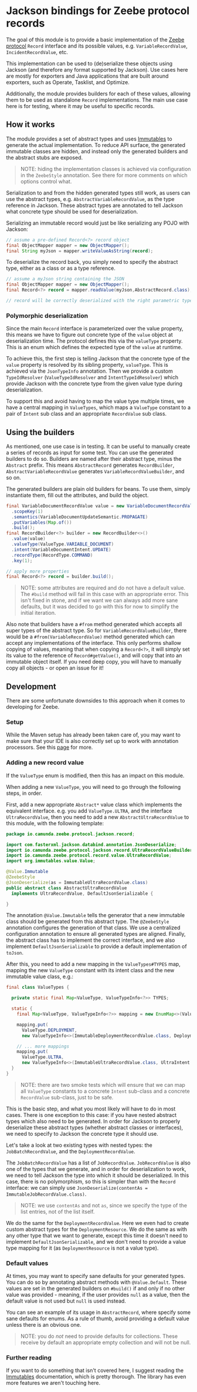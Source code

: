 # Jackson bindings for Zeebe protocol records

The goal of this module is to provide a basic implementation of the [Zeebe protocol](/protocol)
`Record` interface and its possible values, e.g. `VariableRecordValue`, `IncidentRecordValue`, etc.

This implementation can be used to (de)serialize these objects using Jackson (and therefore any
format supported by Jackson). Use cases here are mostly for exporters and Java applications that are
built around exporters, such as Operate, Tasklist, and Optimize.

Additionally, the module provides builders for each of these values, allowing them to be used as
standalone `Record` implementations. The main use case here is for testing, where it may be useful
to specific records.

## How it works

The module provides a set of abstract types and uses [Immutables](https://immutables.github.io) to
generate the actual implementation. To reduce API surface, the generated immutable classes are
hidden, and instead only the generated builders and the abstract stubs are exposed.

> NOTE: hiding the implementation classes is achieved via configuration in the `ZeebeStyle`
> annotation. See there for more comments on which options control what.

Serialization to and from the hidden generated types still work, as users can use the abstract
types, e.g. `AbstractVariableRecordValue`, as the type reference in Jackson. These abstract types
are annotated to tell Jackson what concrete type should be used for deserialization.

Serializing an immutable record would just be like serializing any POJO with Jackson:

```java
// assume a pre-defined Record<?> record object
final ObjectMapper mapper = new ObjectMapper();
final String myJson = mapper.writeValueAsString(record);
```

To deserialize the record back, you simply need to specify the abstract type, either as a class or
as a type reference.

```java
// assume a myJson string containing the JSON
final ObjectMapper mapper = new ObjectMapper();
final Record<?> record = mapper.readValue(myJson,AbstractRecord.class);

// record will be correctly deserialized with the right parametric type
```

### Polymorphic deserialization

Since the main `Record` interface is parameterized over the value property, this means we have to
figure out concrete type of the `value` object at deserialization time. The protocol defines this
via the `valueType` property. This is an enum which defines the expected type of the `value` at
runtime.

To achieve this, the first step is telling Jackson that the concrete type of the `value` property is
resolved by its sibling property, `valueType`. This is achieved via the `JsonTypeInfo` annotation.
Then we provide a custom `TypeIdResolver` (`ValueTypeIdResolver` and `IntentTypeIdResolver`) which
provide Jackson with the concrete type from the given value type during deserialization.

To support this and avoid having to map the value type multiple times, we have a central mapping in
`ValueTypes`, which maps a `ValueType` constant to a pair of `Intent` sub class and an appropriate
`RecordValue` sub class.

## Using the builders

As mentioned, one use case is in testing. It can be useful to manually create a series of records as
input for some test. You can use the generated builders to do so. Builders are named after their
abstract type, minus the `Abstract` prefix. This means `AbstractRecord` generates `RecordBuilder`,
`AbstractVariableRecordValue` generates `VariableRecordValueBuilder`, and so on.

The generated builders are plain old builders for beans. To use them, simply instantiate them, fill
out the attributes, and build the object.

```java
final VariableDocumentRecordValue value = new VariableDocumentRecordValueBuilder()
  .scopeKey(1)
  .semantics(VariableDocumentUpdateSemantic.PROPAGATE)
  .putVariables(Map.of())
  .build();
final RecordBuilder<?> builder = new RecordBuilder<>()
  .value(value)
  .valueType(ValueType.VARIABLE_DOCUMENT)
  .intent(VariableDocumentIntent.UPDATE)
  .recordType(RecordType.COMMAND)
  .key(1);

// apply more properties
final Record<?> record = builder.build();
```

> NOTE: some attributes are required and do not have a default value. The `#build` method will fail
> in this case with an appropriate error. This isn't fixed in stone, and if we want we can always
> add more sane defaults, but it was decided to go with this for now to simplify the initial
> iteration.

Also note that builders have a `#from` method generated which accepts all super types of the
abstract type. So for `VariableRecordValueBuilder`, there would be a `#from(VariableRecordValue)`
method generated which can accept any implementations of the interface. This only performs shallow
copying of values, meaning that when copying a `Record<?>`, it will simply set its value to the
reference of `Record#getValue()`, and will copy that into an immutable object itself. If you need
deep copy, you will have to manually copy all objects - or open an issue for it!

## Development

There are some unfortunate downsides to this approach when it comes to developing for Zeebe.

### Setup

While the Maven setup has already been taken care of, you may want to make sure that your IDE is
also correctly set up to work with annotation processors. See this
[page](https://immutables.github.io/apt.html) for more.

### Adding a new record value

If the `ValueType` enum is modified, then this has an impact on this module.

When adding a new `ValueType`, you will need to go through the following steps, in order.

First, add a new appropriate `Abstract*` value class which implements the equivalent interface. e.g.
you add `ValueType.ULTRA`, and the interface `UltraRecordValue`, then you need to add a new
`AbstractUltraRecordValue` to this module, with the following template:

```java
package io.camunda.zeebe.protocol.jackson.record;

import com.fasterxml.jackson.databind.annotation.JsonDeserialize;
import io.camunda.zeebe.protocol.jackson.record.UltraRecordValueBuilder.ImmutableUltraRecordValue;
import io.camunda.zeebe.protocol.record.value.UltraRecordValue;
import org.immutables.value.Value;

@Value.Immutable
@ZeebeStyle
@JsonDeserialize(as = ImmutableUltraRecordValue.class)
public abstract class AbstractUltraRecordValue
  implements UltraRecordValue, DefaultJsonSerializable {

}
```

The annotation `@Value.Immutable` tells the generator that a new immutable class should be generated
from this abstract type. The `@ZeebeStyle` annotation configures the generation of that class. We
use a centralized configuration annotation to ensure all generated types are aligned. Finally, the
abstract class has to implement the correct interface, and we also implement
`DefaultJsonSerializable` to provide a default implementation of `toJson`.

After this, you need to add a new mapping in the `ValueTypes#TYPES` map, mapping the new `ValueType`
constant with its intent class and the new immutable value class, e.g.:

```java
final class ValueTypes {

  private static final Map<ValueType, ValueTypeInfo<?>> TYPES;

  static {
    final Map<ValueType, ValueTypeInfo<?>> mapping = new EnumMap<>(ValueType.class);

    mapping.put(
      ValueType.DEPLOYMENT,
      new ValueTypeInfo<>(ImmutableDeploymentRecordValue.class, DeploymentIntent.class));

    // ... more mappings
    mapping.put(
      ValueType.ULTRA,
      new ValueTypeInfo<>(ImmutableUltraRecordValue.class, UltraIntent.class));
  }
}
```

> NOTE: there are two smoke tests which will ensure that we can map all `ValueType` constants to a
> concrete `Intent` sub-class and a concrete `RecordValue` sub-class, just to be safe.

This is the basic step, and what you most likely will have to do in most cases. There is one
exception to this case: if you have nested abstract types which also need to be generated. In order
for Jackson to properly deserialize these abstract types (whether abstract classes or interfaces),
we need to specify to Jackson the concrete type it should use.

Let's take a look at two existing types with nested types: the `JobBatchRecordValue`, and the
`DeploymentRecordValue`.

The `JobBatchRecordValue` has a list of `JobRecordValue`. `JobRecordValue` is also one of the types
that we generate, and in order for deserialization to work, we need to tell Jackson the type into
which it should be deserialized. In this case, there is no polymorphism, so this is simpler than
with the `Record` interface: we can simply use
`JsonDeserialize(contentAs = ImmutableJobRecordValue.class)`.

> NOTE: we use `contentAs` and not `as`, since we specify the type of the list entries, not of the
> list itself.

We do the same for the `DeploymentRecordValue`. Here we even had to create custom abstract types for
the `DeploymentResource`. We do the same as with any other type that we want to generate, except
this time it doesn't need to implement `DefaultJsonSerializable`, and we don't need to provide a
value type mapping for it (as `DeploymentResource` is not a value type).

### Default values

At times, you may want to specify sane defaults for your generated types. You can do so by
annotating abstract methods with `@Value.Default`. These values are set in the generated builders
on `#build()` if and only if no other value was provided - meaning, if the user provides `null` as a
value, then the default value is not used but `null` is used instead.

You can see an example of its usage in `AbstractRecord`, where specify some sane defaults for enums.
As a rule of thumb, avoid providing a default value unless there is an obvious one.

> NOTE: you do _not_ need to provide defaults for collections. These receive by default an
> appropriate empty collection and will not be null.

### Further reading

If you want to do something that isn't covered here, I suggest reading the
[Immutables](https://immutables.github.io/immutable.html) documentation, which is pretty thorough.
The library has even more features we aren't touching here.
